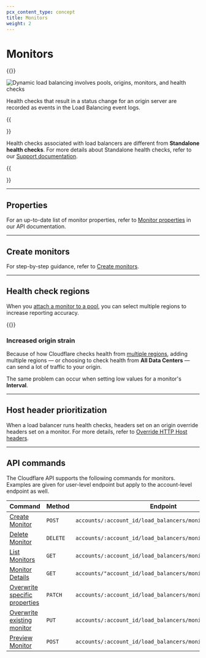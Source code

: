 ```yaml
---
pcx_content_type: concept
title: Monitors
weight: 2
---
```


# Monitors

{{<render file="_monitor-definition.md">}}

![Dynamic load balancing involves pools, origins, monitors, and health checks](/load-balancing/static/images/load-balancer-components.png)

Health checks that result in a status change for an origin server are recorded as events in the Load Balancing event logs.

{{<Aside type="note">}}

Health checks associated with load balancers are different from **Standalone health checks**. For more details about Standalone health checks, refer to our [Support documentation](https://support.cloudflare.com/hc/articles/4404867308429).

{{</Aside>}}

---

## Properties

For an up-to-date list of monitor properties, refer to [Monitor properties](https://api.cloudflare.com/#load-balancer-monitors-properties) in our API documentation.

---

## Create monitors

For step-by-step guidance, refer to [Create monitors](/load-balancing/how-to/create-monitor/).

---

## Health check regions

When you [attach a monitor to a pool](/load-balancing/how-to/create-monitor/#attach-the-monitor-to-a-pool), you can select multiple regions to increase reporting accuracy.

{{<render file="_health-check-regions.md">}}

### Increased origin strain

Because of how Cloudflare checks health from [multiple regions](#health-check-regions), adding multiple regions — or choosing to check health from **All Data Centers** — can send a lot of traffic to your origin.

The same problem can occur when setting low values for a monitor's **Interval**.

---

## Host header prioritization

When a load balancer runs health checks, headers set on an origin override headers set on a monitor. For more details, refer to [Override HTTP Host headers](/load-balancing/additional-options/override-http-host-headers/).

---

## API commands

The Cloudflare API supports the following commands for monitors. Examples are given for user-level endpoint but apply to the account-level endpoint as well.

| Command                                                                                                   | Method   | Endpoint                                                   |
| --------------------------------------------------------------------------------------------------------- | -------- | ---------------------------------------------------------- |
| [Create Monitor](https://api.cloudflare.com/#account-load-balancer-monitors-create-monitor)               | `POST`   | `accounts/:account_id/load_balancers/monitors`             |
| [Delete Monitor](https://api.cloudflare.com/#account-load-balancer-monitors-delete-monitor)               | `DELETE` | `accounts/:account_id/load_balancers/monitors/:id`         |
| [List Monitors](https://api.cloudflare.com/#account-load-balancer-monitors-list-monitors)                 | `GET`    | `accounts/:account_id/load_balancers/monitors`             |
| [Monitor Details](https://api.cloudflare.com/#account-load-balancer-monitors-monitor-details)             | `GET`    | `accounts/"account_id/load_balancers/monitors/:id`         |
| [Overwrite specific properties](https://api.cloudflare.com/#account-load-balancer-monitors-patch-monitor) | `PATCH`  | `accounts/:account_id/load_balancers/monitors/:id`         |
| [Overwrite existing monitor](https://api.cloudflare.com/#account-load-balancer-monitors-update-monitor)   | `PUT`    | `accounts/:account_id/load_balancers/monitors/:id`         |
| [Preview Monitor](https://api.cloudflare.com/#account-load-balancer-monitors-preview-monitor)             | `POST`   | `accounts/:account_id/load_balancers/monitors/:id/preview` |
